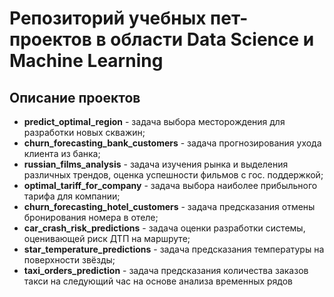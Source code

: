 # Репозиторий учебных пет-проектов в области Data Science и Machine Learning

## Описание проектов

* **predict_optimal_region** - задача выбора месторождения для разработки новых скважин;
* **churn_forecasting_bank_customers** - задача прогнозирования ухода клиента из банка;
* **russian_films_analysis** - задача изучения рынка и выделения различных трендов, 
оценка успешности фильмов с гос. поддержкой;
* **optimal_tariff_for_company** - задача выбора наиболее прибыльного тарифа для компании;
* **churn_forecasting_hotel_customers** - задача предсказания отмены бронирования номера в отеле;
* **car_crash_risk_predictions** - задача оценки разработки системы, оценивающей риск ДТП на маршруте;
* **star_temperature_predictions** - задача предсказания температуры на поверхности звёзды;
* **taxi_orders_prediction** - задача предсказания количества заказов такси на следующий час на основе анализа временных рядов